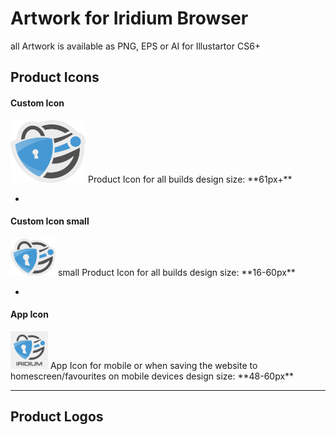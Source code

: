 # Artwork for Iridium Browser
all Artwork is available as PNG, EPS or AI for Illustartor CS6+

## Product Icons #
      
#### Custom Icon #
<img src="https://github.com/iridium-browser/artwork/blob/master/product-icon_RGB/iridium-icon_custom.png" height="100" width="120">     
Product Icon for all builds      
design size: **61px+**    

-
      
#### Custom Icon small #
<img src="https://github.com/iridium-browser/artwork/blob/master/product-icon_RGB/iridium-icon_custom_small.png" height="60" width="72">    
small Product Icon for all builds      
design size: **16-60px**     

-

#### App Icon #
<img src="https://github.com/iridium-browser/artwork/blob/master/product-icon_RGB/iridium-app_icon.png" height="60" width="60">      
App Icon for mobile or when saving the website to homescreen/favourites on mobile devices     
design size: **48-60px**     

---
      
## Product Logos #

